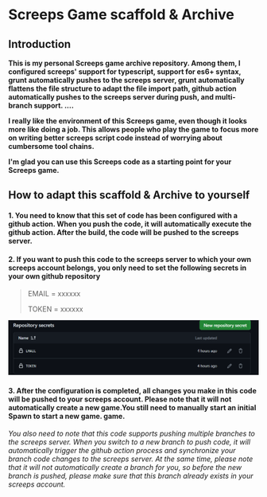 
# Screeps Game scaffold & Archive

## Introduction
**This is my personal Screeps game archive repository. Among them, I configured screeps' support for typescript, support for es6+ syntax, grunt automatically pushes to the screeps server, grunt automatically flattens the file structure to adapt the file import path, github action automatically pushes to the screeps server during push, and multi-branch support. ....**

**I really like the environment of this Screeps game, even though it looks more like doing a job.
This allows people who play the game to focus more on writing better screeps script code instead of worrying about cumbersome tool chains.**


**I'm glad you can use this Screeps code as a starting point for your Screeps game.**

## How to adapt this scaffold & Archive to yourself

#### 1. You need to know that this set of code has been configured with a github action. When you push the code, it will automatically execute the github action. After the build, the code will be pushed to the screeps server.
#### 2. If you want to push this code to the screeps server to which your own screeps account belongs, you only need to set the following secrets in your own github repository
> EMAIL = xxxxxx
> 
> TOKEN = xxxxxx

![img.png](src/constant/markdown.png)
#### 3. After the configuration is completed, all changes you make in this code will be pushed to your screeps account. Please note that it will not automatically create a new game.You still need to manually start an initial Spawn to start a new game. game.
*You also need to note that this code supports pushing multiple branches to the screeps server. When you switch to a new branch to push code, it will automatically trigger the github action process and synchronize your branch code changes to the screeps server. At the same time, please note that it will not automatically create a branch for you, so before the new branch is pushed, please make sure that this branch already exists in your screeps account.*
